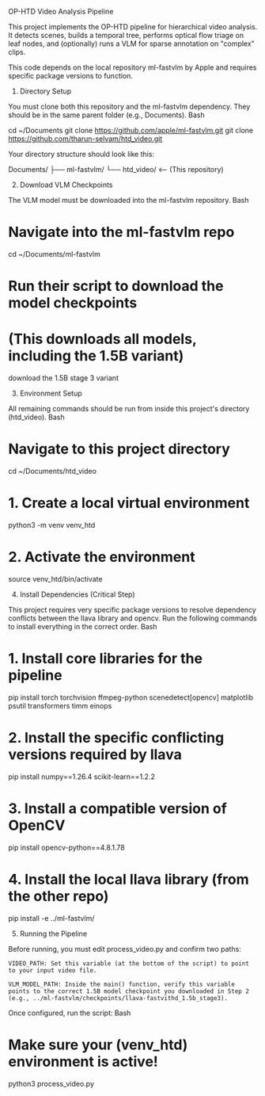 OP-HTD Video Analysis Pipeline

This project implements the OP-HTD pipeline for hierarchical video analysis. It detects scenes, builds a temporal tree, performs optical flow triage on leaf nodes, and (optionally) runs a VLM for sparse annotation on "complex" clips.

This code depends on the local repository ml-fastvlm by Apple and requires specific package versions to function.

1. Directory Setup

You must clone both this repository and the ml-fastvlm dependency. They should be in the same parent folder (e.g., Documents).
Bash

cd ~/Documents
git clone https://github.com/apple/ml-fastvlm.git
git clone https://github.com/tharun-selvam/htd_video.git 

Your directory structure should look like this:

Documents/
├── ml-fastvlm/
└── htd_video/    <-- (This repository)

2. Download VLM Checkpoints

The VLM model must be downloaded into the ml-fastvlm repository.
Bash

# Navigate into the ml-fastvlm repo
cd ~/Documents/ml-fastvlm

# Run their script to download the model checkpoints
# (This downloads all models, including the 1.5B variant)
download the 1.5B stage 3 variant

3. Environment Setup

All remaining commands should be run from inside this project's directory (htd_video).
Bash

# Navigate to this project directory
cd ~/Documents/htd_video

# 1. Create a local virtual environment
python3 -m venv venv_htd

# 2. Activate the environment
source venv_htd/bin/activate

4. Install Dependencies (Critical Step)

This project requires very specific package versions to resolve dependency conflicts between the llava library and opencv. Run the following commands to install everything in the correct order.
Bash

# 1. Install core libraries for the pipeline
pip install torch torchvision ffmpeg-python scenedetect[opencv] matplotlib psutil transformers timm einops

# 2. Install the specific conflicting versions required by llava
pip install numpy==1.26.4 scikit-learn==1.2.2

# 3. Install a compatible version of OpenCV
pip install opencv-python==4.8.1.78

# 4. Install the local llava library (from the other repo)
pip install -e ../ml-fastvlm/

5. Running the Pipeline

Before running, you must edit process_video.py and confirm two paths:

    VIDEO_PATH: Set this variable (at the bottom of the script) to point to your input video file.

    VLM_MODEL_PATH: Inside the main() function, verify this variable points to the correct 1.5B model checkpoint you downloaded in Step 2 (e.g., ../ml-fastvlm/checkpoints/llava-fastvithd_1.5b_stage3).

Once configured, run the script:
Bash

# Make sure your (venv_htd) environment is active!
python3 process_video.py